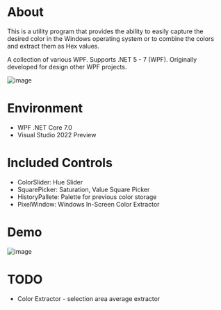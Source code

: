 # About
This is a utility program that provides the ability to easily capture the desired color in the Windows operating system or to combine the colors and extract them as Hex values.

A collection of various WPF. Supports .NET 5 - 7 (WPF). Originally developed for design other WPF projects.

![image](https://github.com/jinida/ColorDict/assets/68053155/42de777a-7b51-4b8d-9042-070447666881)

# Environment
-  WPF .NET Core 7.0
- Visual Studio 2022 Preview

# Included Controls
- ColorSlider: Hue Slider
- SquarePicker: Saturation, Value Square Picker
- HistoryPallete: Palette for previous color storage
- PixelWindow: Windows In-Screen Color Extractor

# Demo
![image](https://github.com/jinida/ColorDict/assets/68053155/e016bfb4-463b-4e36-9198-a7f76d6479d5)

# TODO
 - Color Extractor - selection area average extractor